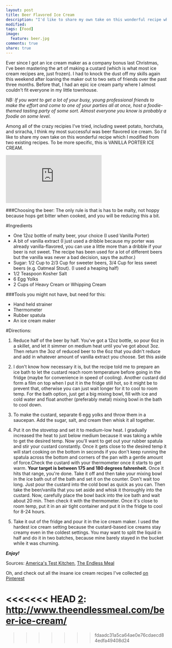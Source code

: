 ```yaml
---
layout: post
title: Beer Flavored Ice Cream
description: "I'd like to share my own take on this wonderful recipe which I modified from two existing recipes.  To be more specific, this is VANILLA PORTER ICE CREAM.."
modified: 
tags: [Food]
image:
  feature: beer.jpg
comments: true
share: true
---
```


Ever since I got an ice cream maker as a company bonus last Christmas, I've been mastering the art of making a custard (which is what most ice cream recipes are, just frozen).  I had to knock the dust off my skills again this weekend after loaning the maker out to two sets of friends over the past three months.  Before that, I had an epic ice cream party where I almost couldn't fit everyone in my little townhouse.  

*NB: If you want to get a lot of your busy, young professional friends to make the effort and come to one of your parties all at once, host a foodie-themed tasting party of some sort.  Almost everyone you know is probably a foodie on some level.*

Among all of the crazy recipies I've tried, including sweet potato, horchata, and sriracha, I think my most successful was beer flavored ice cream.  So I'd like to share my own take on this wonderful recipe which I modified from two existing recipes.  To be more specific, this is VANILLA PORTER ICE CREAM.

![Vanilla Porter Ice Cream](https://www.facebook.com/photo.php?fbid=10101750698133728&l=7c22a81462)

###Choosing the beer:
The only rule is that is has to be malty, not hoppy because hops get bitter when cooked, and you will be reducing this a bit.

#Ingredients

- One 12oz bottle of malty beer, your choice (I used Vanilla Porter)
- A bit of vanilla extract (I just used a dribble because my porter was already vanilla-flavored, you can use a little more than a dribble if your beer is not sweet. The recipe has been used for a lot of different beers but the vanilla was never a bad decision, says the author.)
- Sugar: 1/2 Cup to 2/3 Cup for sweeter beers, 3/4 Cup for less sweet beers (e.g. Oatmeal Stout). (I used a heaping half)
- 1/2 Teaspoon Kosher Salt
- 6 Egg Yolks
- 2 Cups of Heavy Cream or Whipping Cream


###Tools you might not have, but need for this:
- Hand held strainer
- Thermometer
- Rubber spatula
- An ice cream maker


#Directions:

 1. Reduce half of the beer by half. You've got a 12oz bottle, so pour 6oz in a skillet, and let it simmer on medium heat until you've got about 3oz. Then return the 3oz of reduced beer to the 6oz that you didn't reduce and add in whatever amount of vanilla extract you choose. Set this aside

 2. I don't know how necessary it is, but the recipe told me to prepare an ice bath to let the custard reach room temperature before going in the fridge (maybe for convenience in speed of cooling). Another custard did form a film on top when I put it in the fridge still hot, so it might be to prevent that, otherwise you can just wait longer for it to cool to room temp. For the bath option, just get a big mixing bowl, fill with ice and cold water and float another (preferably metal) mixing bowl in the bath to cool down.

 3. To make the custard, separate 6 egg yolks and throw them in a saucepan. Add the sugar, salt, and cream then whisk it all together.

 4. Put it on the stovetop and set it to medium-low heat. I gradually increased the heat to just below medium because it was taking a while to get the desired temp. Now you'll want to get out your rubber spatula and stir your custard constantly. Once it gets close to the desired temp it will start cooking on the bottom in seconds if you don't keep running the spatula across the bottom and corners of the pan with a gentle amount of force.Check the custard with your thermometer once it starts to get warm. **Your target is between 175 and 180 degrees fahrenheit.** Once it hits that range, you're done. Take it off and then take your mixing bowl in the ice bath out of the bath and set it on the counter. Don't wait too long. Just pour the custard into the cold bowl as quick as you can. Then take the beer/vanilla that you set aside and whisk it thoroughly into the custard. Now, carefully place the bowl back into the ice bath and wait about 20 min. Then check it with the thermometer. Once it's close to room temp, put it in an air tight container and put it in the fridge to cool for 8-24 hours.

 5. Take it out of the fridge and pour it in the ice cream maker. I used the hardest ice cream setting because the custard-based ice creams stay creamy even in the coldest settings. You may want to split the liquid in half and do it in two batches, because mine barely stayed in the bucket while it was churning.


***Enjoy!***

Sources: [America's Test Kitchen][1], [The Endless Meal][2]

Oh, and check out all the insane ice cream recipes I've collected [on Pinterest](http://www.pinterest.com/mi0tch919/ice-cream-party/)

  [1]: http://www.americastestkitchenfeed.com/do-it-yourself/2012/08/homemade-beer-ice-cream/
<<<<<<< HEAD
  [2]: http://www.theendlessmeal.com/beer-ice-cream/
=======
  [2]: http://www.theendlessmeal.com/beer-ice-cream/
>>>>>>> fdaadc31a5ca64ae0e76cdaecd84edfa49408d24
